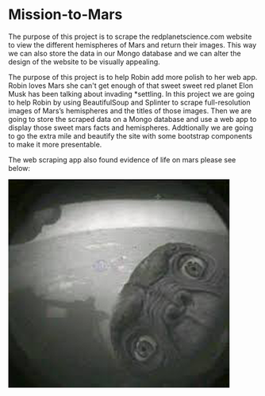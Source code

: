 # Mission-to-Mars

The purpose of this project is to scrape the redplanetscience.com website to view the different hemispheres of Mars and return their images. This way we can also store the data in our Mongo database and we can alter the design of the website to be visually appealing. 

The purpose of this project is to help Robin add more polish to her web app. Robin loves Mars she can't get enough of that sweet sweet red planet Elon Musk has been talking about invading *settling. In this project we are going to help Robin by using BeautifulSoup and Splinter to scrape full-resolution images of Mars’s hemispheres and the titles of those images. Then we are going to store the scraped data on a Mongo database and use a web app to display those sweet mars facts and hemispheres. Addtionally we are going to go the extra mile and beautify the site with some bootstrap components to make it more presentable.


























The web scraping app also found evidence of life on mars please see below: 

![Life on Mars!!](https://raw.githubusercontent.com/paulerlic/Mission-to-Mars/main/imgs/oddscrapingresult.png)
